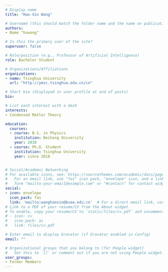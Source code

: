 ```yaml
---
# Display name
title: "Hao-Xin Wang"

# Username (this should match the folder name and the name on publications)
authors:
- Name "hxwang"

# Is this the primary user of the site?
superuser: false

# Role/position (e.g., Professor of Artificial Intelligence)
role: Bachelor Student

# Organizations/Affiliations
organizations:
- name: Tsinghua University
  url: "http://ymsc.tsinghua.edu.cn/cn"

# Short bio (displayed in user profile at end of posts)
bio: 

# List each interest with a dash
interests:
- Condensed Matter Theory

education:
  courses:
  - course: B.S. in Physics 
    institution: Beihang University
    year: 2018
  - course: Ph.D. Student
    institution: Tsinghua University
    year: since 2018


# Social/Academic Networking
# For available icons, see: https://sourcethemes.com/academic/docs/page-builder/#icons
#   For an email link, use "fas" icon pack, "envelope" icon, and a link in the
#   form "mailto:your-email@example.com" or "#contact" for contact widget.
social:
- icon: envelope
  icon_pack: fas
  link: 'mailto:wanghaoxin@buaa.edu.cn'  # For a direct email link, use "mailto:test@example.org".
# Link to a PDF of your resume/CV from the About widget.
# To enable, copy your resume/CV to `static/files/cv.pdf` and uncomment the lines below.
# - icon: cv
#   icon_pack: ai
#   link: files/cv.pdf

# Enter email to display Gravatar (if Gravatar enabled in Config)
email: ""

# Organizational groups that you belong to (for People widget)
#   Set this to `[]` or comment out if you are not using People widget.
user_groups:
- Former Members 
---
```

